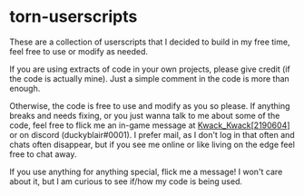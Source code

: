 # torn-userscripts
These are a collection of userscripts that I decided to build in my free time, feel free to use or modify as needed.

If you are using extracts of code in your own projects, please give credit (if the code is actually mine). Just a simple comment in the code is more than enough.

Otherwise, the code is free to use and modify as you so please. If anything breaks and needs fixing, or you just wanna talk to me about some of the code, feel free to flick me an in-game message at [Kwack_Kwack\[2190604\]](https://www.torn.com/profiles.php?XID=2190604) or on discord (duckyblair#0001). I prefer mail, as I don't log in that often and chats often disappear, but if you see me online or like living on the edge feel free to chat away.

If you use anything for anything special, flick me a message! I won't care about it, but I am curious to see if/how my code is being used. 